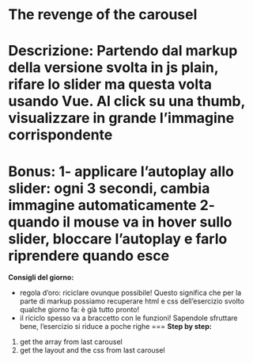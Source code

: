 The revenge of the carousel
===
**Descrizione:**
Partendo dal markup della versione svolta in js plain, rifare lo slider ma questa volta usando Vue.
Al click su una thumb, visualizzare in grande l’immagine corrispondente
===
**Bonus:**
1- applicare l’autoplay allo slider: ogni 3 secondi, cambia immagine automaticamente
2- quando il mouse va in hover sullo slider, bloccare l’autoplay e farlo riprendere quando esce
===
**Consigli del giorno:**
- regola d’oro: riciclare ovunque possibile! Questo significa che per la parte di markup possiamo recuperare html e css dell’esercizio svolto qualche giorno fa: è già tutto pronto!
- il riciclo spesso va a braccetto con le funzioni! Sapendole sfruttare bene, l’esercizio si riduce a poche righe
===
**Step by step:**
1. get the array from last carousel
2. get the layout and the css from last carousel

